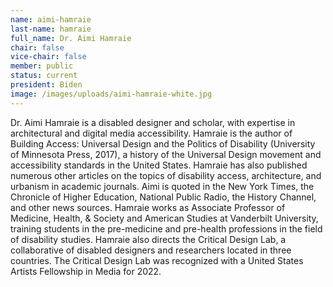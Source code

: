 ```yaml
---
name: aimi-hamraie
last-name: hamraie
full_name: Dr. Aimi Hamraie
chair: false
vice-chair: false
member: public
status: current
president: Biden
image: /images/uploads/aimi-hamraie-white.jpg
---
```

Dr. Aimi Hamraie is a disabled designer and scholar, with expertise in architectural and digital media accessibility. Hamraie is the author of Building Access: Universal Design and the Politics of Disability (University of Minnesota Press, 2017), a history of the Universal Design movement and accessibility standards in the United States. Hamraie has also published numerous other articles on the topics of disability access, architecture, and urbanism in academic journals. Aimi is quoted in the New York Times, the Chronicle of Higher Education, National Public Radio, the History Channel, and other news sources. Hamraie works as Associate Professor of Medicine, Health, & Society and American Studies at Vanderbilt University, training students in the pre-medicine and pre-health professions in the field of disability studies. Hamraie also directs the Critical Design Lab, a collaborative of disabled designers and researchers located in three countries. The Critical Design Lab was recognized with a United States Artists Fellowship in Media for 2022.
